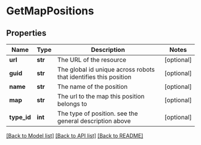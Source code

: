 # GetMapPositions

## Properties
Name | Type | Description | Notes
------------ | ------------- | ------------- | -------------
**url** | **str** | The URL of the resource | [optional] 
**guid** | **str** | The global id unique across robots that identifies this position | [optional] 
**name** | **str** | The name of the position | [optional] 
**map** | **str** | The url to the map this position belongs to | [optional] 
**type_id** | **int** | The type of position. see the general description above | [optional] 

[[Back to Model list]](../README.md#documentation-for-models) [[Back to API list]](../README.md#documentation-for-api-endpoints) [[Back to README]](../README.md)


